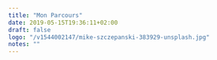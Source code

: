 ```yaml
---
title: "Mon Parcours"
date: 2019-05-15T19:36:11+02:00
draft: false
logo: "/v1544002147/mike-szczepanski-383929-unsplash.jpg"
notes: ""
---
```


